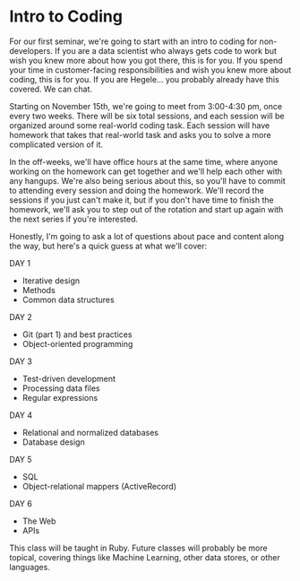 # Intro to Coding

For our first seminar, we're going to start with an intro to coding for non-developers.  If you are a data scientist who always gets code to work but wish you knew more about how you got there, this is for you.  If you spend your time in customer-facing responsibilities and wish you knew more about coding, this is for you.  If you are Hegele... you probably already have this covered.  We can chat.

Starting on November 15th, we're going to meet from 3:00-4:30 pm, once every two weeks.  There will be six total sessions, and each session will be organized around some real-world coding task.  Each session will have homework that takes that real-world task and asks you to solve a more complicated version of it.

In the off-weeks, we'll have office hours at the same time, where anyone working on the homework can get together and we'll help each other with any hangups.  We're also being serious about this, so you'll have to commit to attending every session and doing the homework.  We'll record the sessions if you just can't make it, but if you don't have time to finish the homework, we'll ask you to step out of the rotation and start up again with the next series if you're interested.  

Honestly, I'm going to ask a lot of questions about pace and content along the way, but here's a quick guess at what we'll cover:

DAY 1

* Iterative design
* Methods
* Common data structures

DAY 2

* Git (part 1) and best practices
* Object-oriented programming

DAY 3

* Test-driven development
* Processing data files
* Regular expressions

DAY 4

* Relational and normalized databases
* Database design

DAY 5

* SQL
* Object-relational mappers (ActiveRecord)

DAY 6

* The Web
* APIs

This class will be taught in Ruby.  Future classes will probably be more topical, covering things like Machine Learning, other data stores, or other languages.
